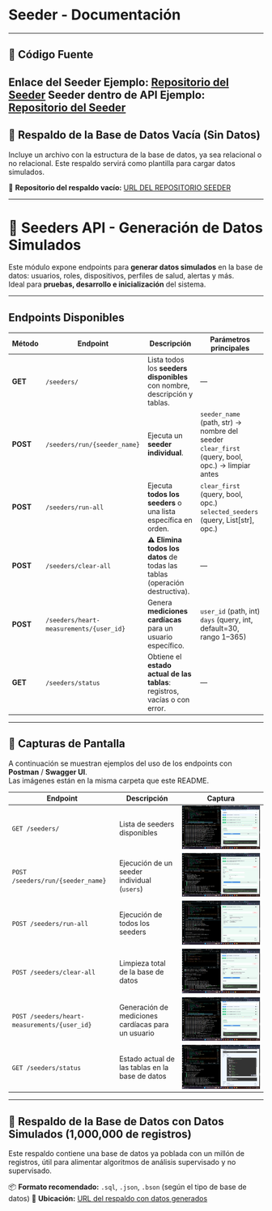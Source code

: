 #  Seeder - Documentación

---

## 🔹 Código Fuente

Enlace del Seeder
**Ejemplo:** [Repositorio del Seeder](https://github.com/Jaimevs/seeder)
Seeder dentro de API
**Ejemplo:** [Repositorio del Seeder](https://github.com/Jaimevs/API-PredictHealth/tree/main/seeders)
---

## 🔹 Respaldo de la Base de Datos Vacía (Sin Datos)

Incluye un archivo con la estructura de la base de datos, ya sea relacional o no relacional.
Este respaldo servirá como plantilla para cargar datos simulados.

📎 **Repositorio del respaldo vacío:** [URL DEL REPOSITORIO SEEDER](https://github.com/Jaimevs/EstructuraBase)

---

# 🚀 Seeders API - Generación de Datos Simulados

Este módulo expone endpoints para **generar datos simulados** en la base de datos: usuarios, roles, dispositivos, perfiles de salud, alertas y más.  
Ideal para **pruebas, desarrollo e inicialización** del sistema.

---

##  Endpoints Disponibles

| Método | Endpoint                                   | Descripción                                                                 | Parámetros principales                                                                 |
|--------|--------------------------------------------|-----------------------------------------------------------------------------|---------------------------------------------------------------------------------------|
| **GET**  | `/seeders/`                                | Lista todos los **seeders disponibles** con nombre, descripción y tablas.   | —                                                                                     |
| **POST** | `/seeders/run/{seeder_name}`               | Ejecuta un **seeder individual**.                                           | `seeder_name` (path, str) → nombre del seeder <br> `clear_first` (query, bool, opc.) → limpiar antes |
| **POST** | `/seeders/run-all`                         | Ejecuta **todos los seeders** o una lista específica en orden.              | `clear_first` (query, bool, opc.) <br> `selected_seeders` (query, List[str], opc.)     |
| **POST** | `/seeders/clear-all`                       | **⚠️ Elimina todos los datos** de todas las tablas (operación destructiva). | —                                                                                     |
| **POST** | `/seeders/heart-measurements/{user_id}`    | Genera **mediciones cardíacas** para un usuario específico.                 | `user_id` (path, int) <br> `days` (query, int, default=30, rango 1–365)                |
| **GET**  | `/seeders/status`                          | Obtiene el **estado actual de las tablas**: registros, vacías o con error.  | —                                                                                     |

---

## 🔹 Capturas de Pantalla

A continuación se muestran ejemplos del uso de los endpoints con **Postman** / **Swagger UI**.  
Las imágenes están en la misma carpeta que este README.

| Endpoint | Descripción | Captura |
|----------|-------------|---------|
| `GET /seeders/` | Lista de seeders disponibles | ![Lista de Seeders](./img/Captura%20de%20pantalla%202025-08-20%20024444.png) |
| `POST /seeders/run/{seeder_name}` | Ejecución de un seeder individual (`users`) | ![Seeder Users](./img/Captura%20de%20pantalla%202025-08-20%20024706.png) |
| `POST /seeders/run-all` | Ejecución de todos los seeders | ![Run All Seeders](./img/Captura%20de%20pantalla%202025-08-20%20024242.png) |
| `POST /seeders/clear-all` | Limpieza total de la base de datos | ![Clear All](./img/Captura%20de%20pantalla%202025-08-20%20025130.png) |
| `POST /seeders/heart-measurements/{user_id}` | Generación de mediciones cardíacas para un usuario | ![Heart Measurements](./img/Captura%20de%20pantalla%202025-08-20%20024444.png) |
| `GET /seeders/status` | Estado actual de las tablas en la base de datos | ![Status](./img/Captura%20de%20pantalla%202025-08-20%20024805.png) |

---

## 🔹 Respaldo de la Base de Datos con Datos Simulados (1,000,000 de registros)

Este respaldo contiene una base de datos ya poblada con un millón de registros, útil para alimentar algoritmos de análisis supervisado y no supervisado.

📦 **Formato recomendado:** `.sql`, `.json`, `.bson` (según el tipo de base de datos)
📍 **Ubicación:** [URL del respaldo con datos generados](https://github.com/Jaimevs/BasePoblada)
